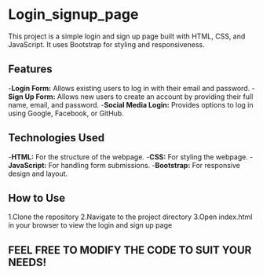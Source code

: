 # Login_signup_page
This project is a simple login and sign up page built with HTML, CSS, and JavaScript. It uses Bootstrap for styling and responsiveness.

## Features
-**Login Form:** Allows existing users to log in with their email and password.
-**Sign Up Form:** Allows new users to create an account by providing their full name, email, and password.
-**Social Media Login:** Provides options to log in using Google, Facebook, or GitHub.
## Technologies Used
-**HTML:** For the structure of the webpage.
-**CSS:** For styling the webpage.
-**JavaScript:** For handling form submissions.
-**Bootstrap:** For responsive design and layout.
## How to Use
1.Clone the repository
2.Navigate to the project directory
3.Open index.html in your browser to view the login and sign up page

## FEEL FREE TO MODIFY THE CODE TO SUIT YOUR NEEDS!
